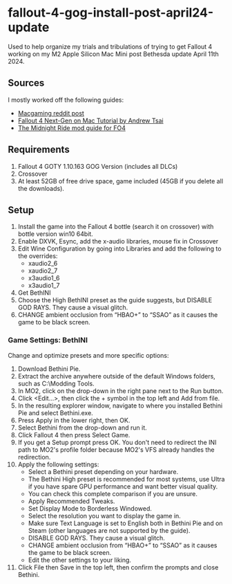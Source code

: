 # fallout-4-gog-install-post-april24-update
Used to help organize my trials and tribulations of trying to get Fallout 4 working on my M2 Apple Silicon Mac Mini post Bethesda update April 11th 2024.

## Sources
I mostly worked off the following guides:
- [Macgaming reddit post](https://www.reddit.com/r/macgaming/comments/1718p7t/comment/kzr2lrk/)
- [Fallout 4 Next-Gen on Mac Tutorial by Andrew Tsai](https://www.youtube.com/watch?v=dQYop_gICmc)
- [The Midnight Ride mod guide for FO4](https://themidnightride.moddinglinked.com/setup.html)

## Requirements
1. Fallout 4 GOTY 1.10.163 GOG Version (includes all DLCs)
2. Crossover
3. At least 52GB of free drive space, game included (45GB if you delete all the downloads).

## Setup
1. Install the game into the Fallout 4 bottle (search it on crossover) with bottle version win10 64bit.
2. Enable DXVK, Esync, add the x-audio libraries, mouse fix in Crossover
3. Edit Wine Configuration by going into Libraries and add the following to the overrides:
   - xaudio2_6
   - xaudio2_7
   - x3audio1_6
   - x3audio1_7
4. Get BethINI
5. Choose the High BethINI preset as the guide suggests, but DISABLE GOD RAYS. They cause a visual glitch.
6. CHANGE ambient occlusion from “HBAO+” to “SSAO” as it causes the game to be black screen. 

### Game Settings: BethINI
Change and optimize presets and more specific options:
1. Download Bethini Pie.
2. Extract the archive anywhere outside of the default Windows folders, such as C:\Modding Tools.
3. In MO2, click on the drop-down in the right pane next to the Run button.
4. Click <Edit...>, then click the + symbol in the top left and Add from file.
5. In the resulting explorer window, navigate to where you installed Bethini Pie and select Bethini.exe.
6. Press Apply in the lower right, then OK.
7. Select Bethini from the drop-down and run it.
8. Click Fallout 4 then press Select Game.
9. If you get a Setup prompt press OK. You don't need to redirect the INI path to MO2's profile folder because MO2's VFS already handles the redirection.
10. Apply the following settings:
    - Select a Bethini preset depending on your hardware.
    - The Bethini High preset is recommended for most systems, use Ultra if you have spare GPU performance and want better visual quality.
    - You can check this complete comparison if you are unsure.
    - Apply Recommended Tweaks.
    - Set Display Mode to Borderless Windowed.
    - Select the resolution you want to display the game in.
    - Make sure Text Language is set to English both in Bethini Pie and on Steam (other languages are not supported by the guide).
    - DISABLE GOD RAYS. They cause a visual glitch.
    - CHANGE ambient occlusion from “HBAO+” to “SSAO” as it causes the game to be black screen. 
    - Edit the other settings to your liking.
11. Click File then Save in the top left, then confirm the prompts and close Bethini.


